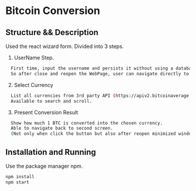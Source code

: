 # Bitcoin Conversion

## Structure && Description

Used the react wizard form.
Divided into 3 steps.

1. UserName Step. 
```bash
  First time, input the username and persists it without using a database(localstorage used).
  So after close and reopen the WebPage, user can navigate directly to the second screen without ask the username again.
```
2. Select Currency
```bash
  List all currencies from 3rd party API (https://apiv2.bitcoinaverage.com/).
  Available to search and scroll.
```
3. Present Conversion Result
```bash
  Show how much 1 BTC is converted into the chosen currency.
  Able to navigate back to second screen.
  (Not only when click the button but also after reopen minimized window.)
```
## Installation and Running

Use the package manager npm.
```bash
npm install
npm start
```


